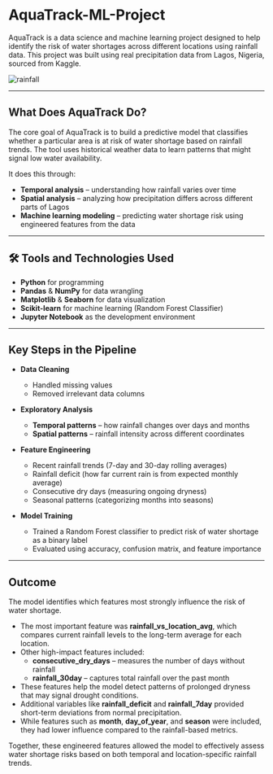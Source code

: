 # AquaTrack-ML-Project
AquaTrack is a data science and machine learning project designed to help identify the risk of water shortages across different locations using rainfall data. This project was built using real precipitation data from Lagos, Nigeria, sourced from Kaggle.

![rainfall](weather-effects-composition.jpg)

---

## **What Does AquaTrack Do?**

The core goal of AquaTrack is to build a predictive model that classifies whether a particular area is at risk of water shortage based on rainfall trends. The tool uses historical weather data to learn patterns that might signal low water availability.

It does this through:

- **Temporal analysis** – understanding how rainfall varies over time  
- **Spatial analysis** – analyzing how precipitation differs across different parts of Lagos  
- **Machine learning modeling** – predicting water shortage risk using engineered features from the data

---

## 🛠 **Tools and Technologies Used**

- **Python** for programming  
- **Pandas** & **NumPy** for data wrangling  
- **Matplotlib** & **Seaborn** for data visualization  
- **Scikit-learn** for machine learning (Random Forest Classifier)  
- **Jupyter Notebook** as the development environment

---

## **Key Steps in the Pipeline**

- **Data Cleaning**  
  - Handled missing values  
  - Removed irrelevant data columns  

- **Exploratory Analysis**  
  - **Temporal patterns** – how rainfall changes over days and months  
  - **Spatial patterns** – rainfall intensity across different coordinates  

- **Feature Engineering**  
  - Recent rainfall trends (7-day and 30-day rolling averages)  
  - Rainfall deficit (how far current rain is from expected monthly average)  
  - Consecutive dry days (measuring ongoing dryness)  
  - Seasonal patterns (categorizing months into seasons)  

- **Model Training**  
  - Trained a Random Forest classifier to predict risk of water shortage as a binary label  
  - Evaluated using accuracy, confusion matrix, and feature importance  

---

## **Outcome**

The model identifies which features most strongly influence the risk of water shortage.

- The most important feature was **rainfall_vs_location_avg**, which compares current rainfall levels to the long-term average for each location.  
- Other high-impact features included:  
  - **consecutive_dry_days** – measures the number of days without rainfall  
  - **rainfall_30day** – captures total rainfall over the past month  
- These features help the model detect patterns of prolonged dryness that may signal drought conditions.  
- Additional variables like **rainfall_deficit** and **rainfall_7day** provided short-term deviations from normal precipitation.  
- While features such as **month**, **day_of_year**, and **season** were included, they had lower influence compared to the rainfall-based metrics.

Together, these engineered features allowed the model to effectively assess water shortage risks based on both temporal and location-specific rainfall trends.
